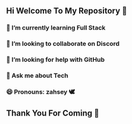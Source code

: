 ## Hi Welcome To My Repository 👋

<!--
**zahsey/zahsey** is a ✨ _special_ ✨ repository because its `README.md` (this file) appears on your GitHub profile.

Here are some ideas to get you started:

# 🌱 I’m currently learning Full Stack
# 👯 I’m looking to collaborate on Discord
# 🤔 I’m looking for help with GitHub
# 💬 Ask me about Tech
# 😄 Pronouns: zahsey 🕊
-->

### 🌱 I’m currently learning Full Stack
### 👯 I’m looking to collaborate on Discord
### 🤔 I’m looking for help with GitHub
### 💬 Ask me about Tech
### 😄 Pronouns: zahsey 🕊

## Thank You For Coming 🤟
